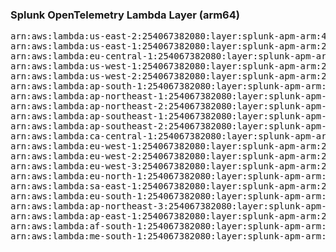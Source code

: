 <h3>Splunk OpenTelemetry Lambda Layer (arm64)</h3>

<pre>
arn:aws:lambda:us-east-2:254067382080:layer:splunk-apm-arm:41
arn:aws:lambda:us-east-1:254067382080:layer:splunk-apm-arm:23
arn:aws:lambda:eu-central-1:254067382080:layer:splunk-apm-arm:23
arn:aws:lambda:us-west-1:254067382080:layer:splunk-apm-arm:23
arn:aws:lambda:us-west-2:254067382080:layer:splunk-apm-arm:23
arn:aws:lambda:ap-south-1:254067382080:layer:splunk-apm-arm:23
arn:aws:lambda:ap-northeast-1:254067382080:layer:splunk-apm-arm:23
arn:aws:lambda:ap-northeast-2:254067382080:layer:splunk-apm-arm:23
arn:aws:lambda:ap-southeast-1:254067382080:layer:splunk-apm-arm:23
arn:aws:lambda:ap-southeast-2:254067382080:layer:splunk-apm-arm:23
arn:aws:lambda:ca-central-1:254067382080:layer:splunk-apm-arm:23
arn:aws:lambda:eu-west-1:254067382080:layer:splunk-apm-arm:23
arn:aws:lambda:eu-west-2:254067382080:layer:splunk-apm-arm:23
arn:aws:lambda:eu-west-3:254067382080:layer:splunk-apm-arm:23
arn:aws:lambda:eu-north-1:254067382080:layer:splunk-apm-arm:23
arn:aws:lambda:sa-east-1:254067382080:layer:splunk-apm-arm:23
arn:aws:lambda:eu-south-1:254067382080:layer:splunk-apm-arm:23
arn:aws:lambda:ap-northeast-3:254067382080:layer:splunk-apm-arm:23
arn:aws:lambda:ap-east-1:254067382080:layer:splunk-apm-arm:23
arn:aws:lambda:af-south-1:254067382080:layer:splunk-apm-arm:23
arn:aws:lambda:me-south-1:254067382080:layer:splunk-apm-arm:23
</pre>
